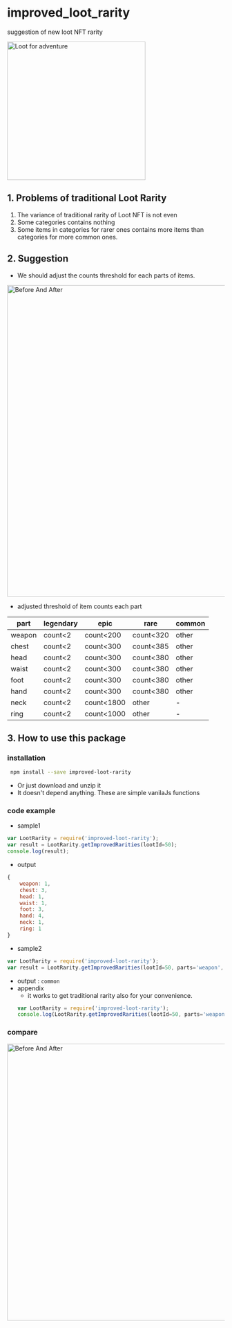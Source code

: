 # improved_loot_rarity
suggestion of new loot NFT rarity

<img src="https://github.com/hwangyukr/improved-loot-rarity/blob/master/docs/loot.png?raw=true" alt="Loot for adventure" width="320px">

## 1. Problems of traditional Loot Rarity
 1. The variance of traditional rarity of Loot NFT is not even
 2. Some categories contains nothing
 3. Some items in categories for rarer ones contains more items than categories for more common ones.


## 2. Suggestion
 - We should adjust the counts threshold for each parts of items.

 <img src="https://github.com/hwangyukr/improved-loot-rarity/blob/master/docs/before_after.png?raw=true" alt="Before And After" width="720px">

 - adjusted threshold of item counts each part

|part|legendary|epic|rare|common|
 |---|---|---|---|---|
 |weapon|count<2|count<200|count<320|other|
 |chest|count<2|count<300|count<385|other|
 |head|count<2|count<300|count<380|other|
 |waist|count<2|count<300|count<380|other|
 |foot|count<2|count<300|count<380|other|
 |hand|count<2|count<300|count<380|other|
 |neck|count<2|count<1800|other|-|
 |ring|count<2|count<1000|other|-|

## 3. How to use this package

### installation
```bash
 npm install --save improved-loot-rarity
```
 - Or just download and unzip it
 - It doesn't depend anything. These are simple vanilaJs functions

### code example

 - sample1
```javascript
var LootRarity = require('improved-loot-rarity');
var result = LootRarity.getImprovedRarities(lootId=50);
console.log(result);
```
  - output
  ```javascript
  {
      weapon: 1,
      chest: 3,
      head: 1,
      waist: 1,
      foot: 3,
      hand: 4,
      neck: 1,
      ring: 1
  }
  ```
 - sample2
  ```javascript
  var LootRarity = require('improved-loot-rarity');
  var result = LootRarity.getImprovedRarities(lootId=50, parts='weapon', value_type='tier');
  ```
  - output : `common`
 - appendix
   - it works to get traditional rarity also for your convenience.
   ```javascript
   var LootRarity = require('improved-loot-rarity');
   console.log(LootRarity.getImprovedRarities(lootId=50, parts='weapon', value_type='tier')); // 'common'
   ```

### compare
<img src="https://github.com/hwangyukr/improved-loot-rarity/blob/master/docs/charts.png?raw=true" alt="Before And After" width="640px">

